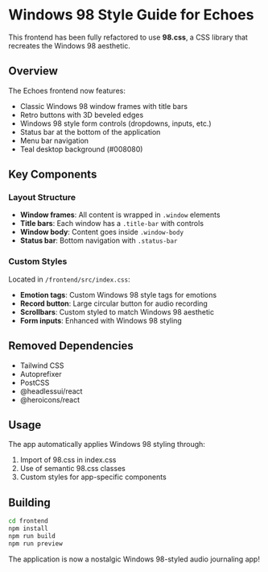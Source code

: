 # Windows 98 Style Guide for Echoes

This frontend has been fully refactored to use **98.css**, a CSS library that recreates the Windows 98 aesthetic.

## Overview

The Echoes frontend now features:
- Classic Windows 98 window frames with title bars
- Retro buttons with 3D beveled edges
- Windows 98 style form controls (dropdowns, inputs, etc.)
- Status bar at the bottom of the application
- Menu bar navigation
- Teal desktop background (#008080)

## Key Components

### Layout Structure
- **Window frames**: All content is wrapped in `.window` elements
- **Title bars**: Each window has a `.title-bar` with controls
- **Window body**: Content goes inside `.window-body`
- **Status bar**: Bottom navigation with `.status-bar`

### Custom Styles
Located in `/frontend/src/index.css`:
- **Emotion tags**: Custom Windows 98 style tags for emotions
- **Record button**: Large circular button for audio recording
- **Scrollbars**: Custom styled to match Windows 98 aesthetic
- **Form inputs**: Enhanced with Windows 98 styling

## Removed Dependencies
- Tailwind CSS
- Autoprefixer
- PostCSS
- @headlessui/react
- @heroicons/react

## Usage
The app automatically applies Windows 98 styling through:
1. Import of 98.css in index.css
2. Use of semantic 98.css classes
3. Custom styles for app-specific components

## Building
```bash
cd frontend
npm install
npm run build
npm run preview
```

The application is now a nostalgic Windows 98-styled audio journaling app!